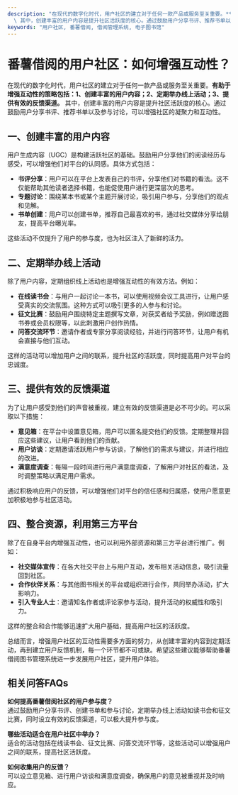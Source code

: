 ```yaml
---
description: "在现代的数字化时代，用户社区的建立对于任何一款产品或服务至关重要。**有助于增强互动性的策略包括：1、创建丰富的用户内容；2、定期举办线上活动；3、提供有效的反馈渠道。**\
  \ 其中，创建丰富的用户内容是提升社区活跃度的核心。通过鼓励用户分享书评、推荐书单以及参与讨论，可以增强社区的凝聚力和互动性。"
keywords: "用户社区, 番薯借阅, 借阅管理系统, 电子图书馆"
---
```

# 番薯借阅的用户社区：如何增强互动性？

在现代的数字化时代，用户社区的建立对于任何一款产品或服务至关重要。**有助于增强互动性的策略包括：1、创建丰富的用户内容；2、定期举办线上活动；3、提供有效的反馈渠道。** 其中，创建丰富的用户内容是提升社区活跃度的核心。通过鼓励用户分享书评、推荐书单以及参与讨论，可以增强社区的凝聚力和互动性。

## 一、创建丰富的用户内容

用户生成内容（UGC）是构建活跃社区的基础。鼓励用户分享他们的阅读经历与感受，可以增强他们对平台的认同感。具体方式包括：

- **书评分享**：用户可以在平台上发表自己的书评，分享他们对书籍的看法。这不仅能帮助其他读者选择书籍，也能促使用户进行更深层次的思考。
- **专题讨论**：围绕某本书或某个主题开展讨论，吸引用户参与，分享他们的观点和见解。
- **书单创建**：用户可以创建书单，推荐自己最喜欢的书，通过社交媒体分享给朋友，提高平台曝光率。

这些活动不仅提升了用户的参与度，也为社区注入了新鲜的活力。

## 二、定期举办线上活动

除了用户内容，定期组织线上活动也是增强互动性的有效方法。例如：

- **在线读书会**：与用户一起讨论一本书，可以使用视频会议工具进行，让用户感受真实的交流氛围。这种方式可以吸引更多的人参与和讨论。
- **征文比赛**：鼓励用户围绕特定主题撰写文章，对获奖者给予奖励，例如赠送图书券或会员权限等，以此刺激用户创作热情。
- **问答交流环节**：邀请作者或专家分享阅读经验，并进行问答环节，让用户有机会直接与他们互动。

这样的活动可以增加用户之间的联系，提升社区的活跃度，同时提高用户对平台的忠诚度。

## 三、提供有效的反馈渠道

为了让用户感受到他们的声音被重视，建立有效的反馈渠道是必不可少的。可以采取以下措施：

- **意见箱**：在平台中设置意见箱，用户可以匿名提交他们的反馈。定期整理并回应这些建议，让用户看到他们的贡献。
- **用户访谈**：定期邀请活跃用户参与访谈，了解他们的需求与建议，并进行相应的改进。
- **满意度调查**：每隔一段时间进行用户满意度调查，了解用户对社区的看法，及时调整策略以满足用户需求。

通过积极响应用户的反馈，可以增强他们对平台的信任感和归属感，使用户愿意更加积极地参与社区活动。

## 四、整合资源，利用第三方平台

除了在自身平台内增强互动性，也可以利用外部资源和第三方平台进行推广。例如：

- **社交媒体宣传**：在各大社交平台上与用户互动，发布相关活动信息，吸引流量回到社区。
- **合作伙伴关系**：与其他图书相关的平台或组织进行合作，共同举办活动，扩大影响力。
- **引入专业人士**：邀请知名作者或评论家参与活动，提升活动的权威性和吸引力。

这样的整合和合作能够迅速扩大用户基础，提高用户社区的活跃度。

总结而言，增强用户社区的互动性需要多方面的努力，从创建丰富的内容到定期活动，再到建立用户反馈机制，每一个环节都不可或缺。希望这些建议能够帮助番薯借阅图书管理系统进一步发展用户社区，提升用户体验。

## 相关问答FAQs

**如何提高番薯借阅社区的用户参与度？**  
通过鼓励用户分享书评、创建书单和参与讨论，定期举办线上活动如读书会和征文比赛，同时设立有效的反馈渠道，可以极大提升参与度。

**哪些活动适合在用户社区中举办？**  
适合的活动包括在线读书会、征文比赛、问答交流环节等，这些活动可以增强用户之间的联系，提高社区活跃度。

**如何收集用户的反馈？**  
可以设立意见箱、进行用户访谈和满意度调查，确保用户的意见被重视并及时响应。
